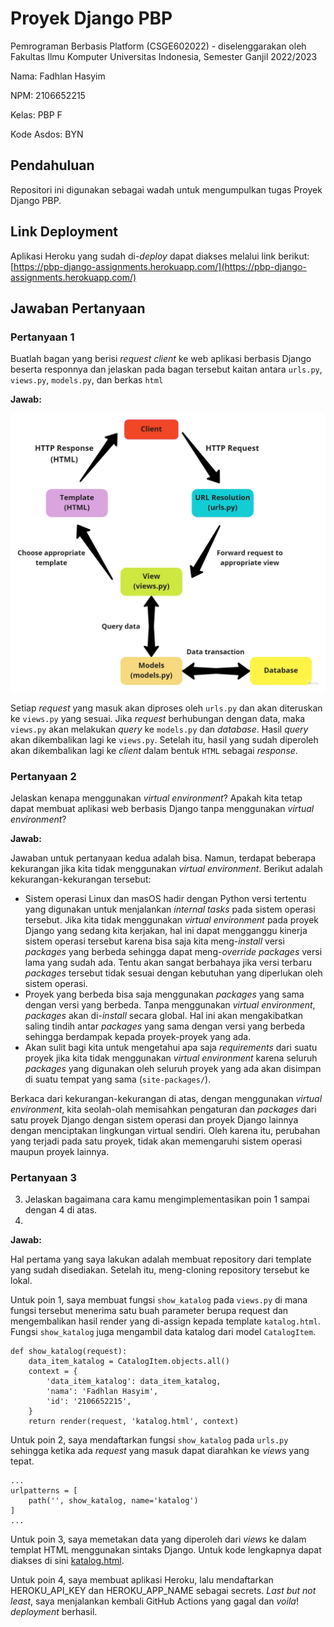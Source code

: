 # Proyek Django PBP

Pemrograman Berbasis Platform (CSGE602022) - diselenggarakan oleh Fakultas Ilmu Komputer Universitas Indonesia, Semester Ganjil 2022/2023

Nama: Fadhlan Hasyim

NPM: 2106652215

Kelas: PBP F

Kode Asdos: BYN

## Pendahuluan

Repositori ini digunakan sebagai wadah untuk mengumpulkan tugas Proyek Django PBP.

## Link Deployment

Aplikasi Heroku yang sudah di-_deploy_ dapat diakses melalui link berikut:
[https://pbp-django-assignments.herokuapp.com/](https://pbp-django-assignments.herokuapp.com/)

## Jawaban Pertanyaan

### Pertanyaan 1

Buatlah bagan yang berisi _request client_ ke web aplikasi berbasis Django beserta responnya dan jelaskan pada bagan tersebut kaitan antara `urls.py`, `views.py`, `models.py`, dan berkas `html`

**Jawab:**

![](images/django-cycle.jpg)

Setiap _request_ yang masuk akan diproses oleh `urls.py` dan akan diteruskan ke `views.py` yang sesuai. Jika _request_ berhubungan dengan data, maka `views.py` akan melakukan _query_ ke `models.py` dan _database_. Hasil _query_ akan dikembalikan lagi ke `views.py`. Setelah itu, hasil yang sudah diperoleh akan dikembalikan lagi ke _client_ dalam bentuk `HTML` sebagai _response_.

### Pertanyaan 2

Jelaskan kenapa menggunakan _virtual environment_? Apakah kita tetap dapat membuat aplikasi web berbasis Django tanpa menggunakan _virtual environment_?

**Jawab:**

Jawaban untuk pertanyaan kedua adalah bisa. Namun, terdapat beberapa kekurangan jika kita tidak menggunakan _virtual environment_. Berikut adalah kekurangan-kekurangan tersebut:
- Sistem operasi Linux dan masOS hadir dengan Python versi tertentu yang digunakan untuk menjalankan _internal tasks_ pada sistem operasi tersebut. Jika kita tidak menggunakan _virtual environment_ pada proyek Django yang sedang kita kerjakan, hal ini dapat mengganggu kinerja sistem operasi tersebut karena bisa saja kita meng-_install_ versi _packages_ yang berbeda sehingga dapat meng-_override_ _packages_ versi lama yang sudah ada. Tentu akan sangat berbahaya jika versi terbaru _packages_ tersebut tidak sesuai dengan kebutuhan yang diperlukan oleh sistem operasi.
- Proyek yang berbeda bisa saja menggunakan _packages_ yang sama dengan versi yang berbeda. Tanpa menggunakan _virtual environment_, _packages_ akan di-_install_ secara global. Hal ini akan mengakibatkan saling tindih antar _packages_ yang sama dengan versi yang berbeda sehingga berdampak kepada proyek-proyek yang ada.
- Akan sulit bagi kita untuk mengetahui apa saja _requirements_ dari suatu proyek jika kita tidak menggunakan _virtual environment_ karena seluruh _packages_ yang digunakan oleh seluruh proyek yang ada akan disimpan di suatu tempat yang sama (`site-packages/`).

Berkaca dari kekurangan-kekurangan di atas, dengan menggunakan _virtual environment_, kita seolah-olah memisahkan pengaturan dan _packages_ dari satu proyek Django dengan sistem operasi dan proyek Django lainnya dengan menciptakan lingkungan virtual sendiri. Oleh karena itu, perubahan yang terjadi pada satu proyek, tidak akan memengaruhi sistem operasi maupun proyek lainnya.

### Pertanyaan 3

3. Jelaskan bagaimana cara kamu mengimplementasikan poin 1 sampai dengan 4 di atas.
4. 
**Jawab:**

Hal pertama yang saya lakukan adalah membuat repository dari template yang sudah disediakan. Setelah itu, meng-cloning repository tersebut ke lokal. 

Untuk poin 1, saya membuat fungsi `show_katalog` pada `views.py` di mana fungsi tersebut menerima satu buah parameter berupa request dan mengembalikan hasil render yang di-assign kepada template `katalog.html`. Fungsi `show_katalog` juga mengambil data katalog dari model `CatalogItem`.
```
def show_katalog(request):
    data_item_katalog = CatalogItem.objects.all()
    context = {
        'data_item_katalog': data_item_katalog,
        'nama': 'Fadhlan Hasyim',
        'id': '2106652215',
    }
    return render(request, 'katalog.html', context)
```
Untuk poin 2, saya mendaftarkan fungsi `show_katalog` pada `urls.py` sehingga ketika ada _request_ yang masuk dapat diarahkan ke _views_ yang tepat.
```
...
urlpatterns = [
    path('', show_katalog, name='katalog')
]
...
```
Untuk poin 3, saya memetakan data yang diperoleh dari _views_ ke dalam templat HTML menggunakan sintaks Django. Untuk kode lengkapnya dapat diakses di sini [katalog.html](katalog/templates/katalog.html).
    
Untuk poin 4, saya membuat aplikasi Heroku, lalu mendaftarkan HEROKU_API_KEY dan HEROKU_APP_NAME sebagai secrets. _Last but not least_, saya menjalankan kembali GitHub Actions yang gagal dan _voila_! _deployment_ berhasil.
